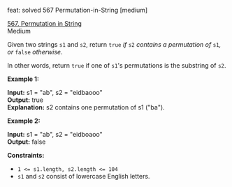 feat: solved 567 Permutation-in-String [medium]

[567. Permutation in String](https://leetcode.com/problems/permutation-in-string/)  
Medium

Given two strings  `s1`  and  `s2`, return  `true` _if_ `s2` _contains a permutation of_ `s1`_, or_ `false` _otherwise_.

In other words, return  `true`  if one of  `s1`'s permutations is the substring of  `s2`.

**Example 1:**

**Input:** s1 = "ab", s2 = "eidbaooo"  
**Output:** true  
**Explanation:** s2 contains one permutation of s1 ("ba").

**Example 2:**

**Input:** s1 = "ab", s2 = "eidboaoo"  
**Output:** false

**Constraints:**

-   `1 <= s1.length, s2.length <= 104`
-   `s1`  and  `s2`  consist of lowercase English letters.